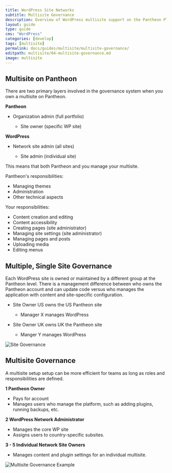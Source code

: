 ```yaml
---
title: WordPress Site Networks
subtitle: Multisite Governance
description: Overview of WordPress multisite support on the Pantheon Platform.
layout: guide
type: guide
cms: "WordPress"
categories: [develop]
tags: [multisite]
permalink: docs/guides/multisite/multisite-governance/
editpath: multisite/04-multisite-governance.md
image: multisite
---
```


## Multisite on Pantheon

There are two primary layers involved in the governance system when you own a multisite on Pantheon.

**Pantheon**

- Organization admin (full portfolio)

    - Site owner (specific WP site)

**WordPress**

- Network site admin (all sites)

    - Site admin (individual site)

This means that both Pantheon and you manage your multisite.

Pantheon's responsibilities:

- Managing themes
- Administration
- Other technical aspects

Your responsibilities:

- Content creation and editing
- Content accessibility
- Creating pages (site administrator)
- Managing site settings (site administrator)
- Managing pages and posts
- Uploading media
- Editing menus

## Multiple, Single Site Governance

Each WordPress site is owned or maintained by a different group at the Pantheon level. There is a management difference between who owns the Pantheon account and can update code versus who manages the application with content and site-specific configuration.

- Site Owner US owns the US Pantheon site

    - Manager X manages WordPress

- Site Owner UK owns UK the Pantheon site

    - Manger Y manages WordPress

![Site Governance](../../images/site-governance-multisite.png)

## Multisite Governance

A multisite setup setup can be more efficient for teams as long as roles and responsibilities are defined.

**1 Pantheon Owner**
- Pays for account
- Manages users who manage the platform, such as adding plugins, running backups, etc.

**2 WordPress Network Administrator**

- Manages the core WP site
- Assigns users to country-specific subsites.

**3 - 5 Individual Network Site Owners**

- Manages content and plugin settings for an individual multisite. 

![Multisite Governance Example](../../images/multisite-governance-example.png)
